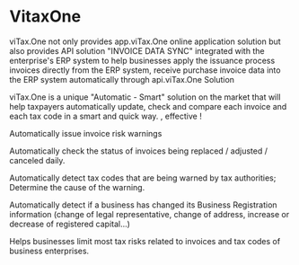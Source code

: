 # VitaxOne
viTax.One not only provides app.viTax.One online application solution but also provides API solution "INVOICE DATA SYNC" integrated with the enterprise's ERP system to help businesses apply the issuance process invoices directly from the ERP system, receive purchase invoice data into the ERP system automatically through api.viTax.One Solution

viTax.One is a unique "Automatic - Smart" solution on the market that will help taxpayers automatically update, check and compare each invoice and each tax code in a smart and quick way. , effective !

Automatically issue invoice risk warnings

Automatically check the status of invoices being replaced / adjusted / canceled daily.

Automatically detect tax codes that are being warned by tax authorities; Determine the cause of the warning.

Automatically detect if a business has changed its Business Registration information (change of legal representative, change of address, increase or decrease of registered capital...)

Helps businesses limit most tax risks related to invoices and tax codes of business enterprises.